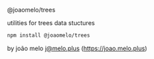 @joaomelo/trees

utilities for trees data stuctures
  
```bash
npm install @joaomelo/trees
```
  
by joão melo <j@melo.plus> (https://joao.melo.plus)